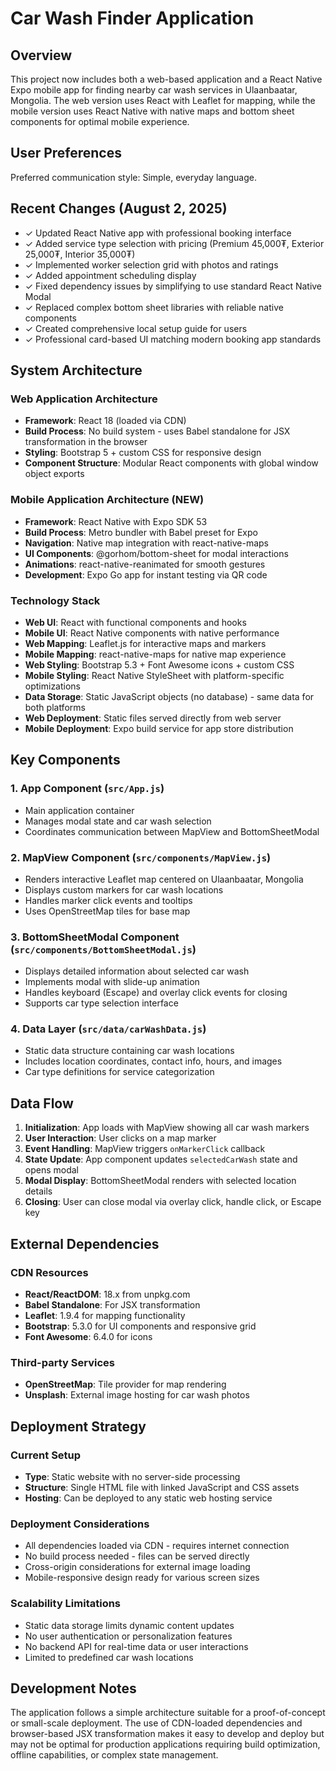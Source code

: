 # Car Wash Finder Application

## Overview

This project now includes both a web-based application and a React Native Expo mobile app for finding nearby car wash services in Ulaanbaatar, Mongolia. The web version uses React with Leaflet for mapping, while the mobile version uses React Native with native maps and bottom sheet components for optimal mobile experience.

## User Preferences

Preferred communication style: Simple, everyday language.

## Recent Changes (August 2, 2025)

- ✓ Updated React Native app with professional booking interface
- ✓ Added service type selection with pricing (Premium 45,000₮, Exterior 25,000₮, Interior 35,000₮)
- ✓ Implemented worker selection grid with photos and ratings
- ✓ Added appointment scheduling display
- ✓ Fixed dependency issues by simplifying to use standard React Native Modal
- ✓ Replaced complex bottom sheet libraries with reliable native components
- ✓ Created comprehensive local setup guide for users
- ✓ Professional card-based UI matching modern booking app standards

## System Architecture

### Web Application Architecture
- **Framework**: React 18 (loaded via CDN)
- **Build Process**: No build system - uses Babel standalone for JSX transformation in the browser
- **Styling**: Bootstrap 5 + custom CSS for responsive design
- **Component Structure**: Modular React components with global window object exports

### Mobile Application Architecture (NEW)
- **Framework**: React Native with Expo SDK 53
- **Build Process**: Metro bundler with Babel preset for Expo
- **Navigation**: Native map integration with react-native-maps
- **UI Components**: @gorhom/bottom-sheet for modal interactions
- **Animations**: react-native-reanimated for smooth gestures
- **Development**: Expo Go app for instant testing via QR code

### Technology Stack
- **Web UI**: React with functional components and hooks
- **Mobile UI**: React Native components with native performance
- **Web Mapping**: Leaflet.js for interactive maps and markers
- **Mobile Mapping**: react-native-maps for native map experience
- **Web Styling**: Bootstrap 5.3 + Font Awesome icons + custom CSS
- **Mobile Styling**: React Native StyleSheet with platform-specific optimizations
- **Data Storage**: Static JavaScript objects (no database) - same data for both platforms
- **Web Deployment**: Static files served directly from web server
- **Mobile Deployment**: Expo build service for app store distribution

## Key Components

### 1. App Component (`src/App.js`)
- Main application container
- Manages modal state and car wash selection
- Coordinates communication between MapView and BottomSheetModal

### 2. MapView Component (`src/components/MapView.js`)
- Renders interactive Leaflet map centered on Ulaanbaatar, Mongolia
- Displays custom markers for car wash locations
- Handles marker click events and tooltips
- Uses OpenStreetMap tiles for base map

### 3. BottomSheetModal Component (`src/components/BottomSheetModal.js`)
- Displays detailed information about selected car wash
- Implements modal with slide-up animation
- Handles keyboard (Escape) and overlay click events for closing
- Supports car type selection interface

### 4. Data Layer (`src/data/carWashData.js`)
- Static data structure containing car wash locations
- Includes location coordinates, contact info, hours, and images
- Car type definitions for service categorization

## Data Flow

1. **Initialization**: App loads with MapView showing all car wash markers
2. **User Interaction**: User clicks on a map marker
3. **Event Handling**: MapView triggers `onMarkerClick` callback
4. **State Update**: App component updates `selectedCarWash` state and opens modal
5. **Modal Display**: BottomSheetModal renders with selected location details
6. **Closing**: User can close modal via overlay click, handle click, or Escape key

## External Dependencies

### CDN Resources
- **React/ReactDOM**: 18.x from unpkg.com
- **Babel Standalone**: For JSX transformation
- **Leaflet**: 1.9.4 for mapping functionality
- **Bootstrap**: 5.3.0 for UI components and responsive grid
- **Font Awesome**: 6.4.0 for icons

### Third-party Services
- **OpenStreetMap**: Tile provider for map rendering
- **Unsplash**: External image hosting for car wash photos

## Deployment Strategy

### Current Setup
- **Type**: Static website with no server-side processing
- **Structure**: Single HTML file with linked JavaScript and CSS assets
- **Hosting**: Can be deployed to any static web hosting service

### Deployment Considerations
- All dependencies loaded via CDN - requires internet connection
- No build process needed - files can be served directly
- Cross-origin considerations for external image loading
- Mobile-responsive design ready for various screen sizes

### Scalability Limitations
- Static data storage limits dynamic content updates
- No user authentication or personalization features
- No backend API for real-time data or user interactions
- Limited to predefined car wash locations

## Development Notes

The application follows a simple architecture suitable for a proof-of-concept or small-scale deployment. The use of CDN-loaded dependencies and browser-based JSX transformation makes it easy to develop and deploy but may not be optimal for production applications requiring build optimization, offline capabilities, or complex state management.
